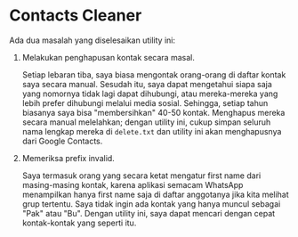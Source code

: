 # Contacts Cleaner

Ada dua masalah yang diselesaikan utility ini:

1. Melakukan penghapusan kontak secara masal.

   Setiap lebaran tiba, saya biasa mengontak orang-orang di daftar kontak saya secara manual. Sesudah itu, saya dapat mengetahui siapa saja yang nomornya tidak lagi dapat dihubungi, atau mereka-mereka yang lebih prefer dihubungi melalui media sosial. Sehingga, setiap tahun biasanya saya bisa "membersihkan" 40-50 kontak. Menghapus mereka secara manual melelahkan; dengan utility ini, cukup simpan seluruh nama lengkap mereka di `delete.txt` dan utility ini akan menghapusnya dari Google Contacts.

2. Memeriksa prefix invalid.

   Saya termasuk orang yang secara ketat mengatur first name dari masing-masing kontak, karena aplikasi semacam WhatsApp menampilkan hanya first name saja di daftar anggotanya jika kita melihat grup tertentu. Saya tidak ingin ada kontak yang hanya muncul sebagai "Pak" atau "Bu". Dengan utility ini, saya dapat mencari dengan cepat kontak-kontak yang seperti itu.
